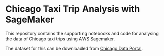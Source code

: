 # Chicago Taxi Trip Analysis with SageMaker

This repository contains the supporting notebooks and code for analysing the data of Chicago taxi trips using AWS Sagemaker.

The dataset for this can be downloaded from [Chicago Data Portal](https://data.cityofchicago.org/Transportation/Taxi-Trips/wrvz-psew).

